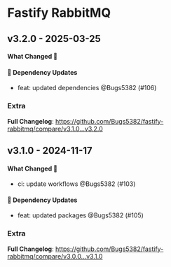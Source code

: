 # Fastify RabbitMQ

## v3.2.0 - 2025-03-25

#### What Changed 👀

#### 🧩 Dependency Updates

- feat: updated dependencies @Bugs5382 (#106)

### Extra

**Full Changelog**: https://github.com/Bugs5382/fastify-rabbitmq/compare/v3.1.0...v3.2.0

## v3.1.0 - 2024-11-17

#### What Changed 👀

- ci: update workflows @Bugs5382 (#103)

#### 🧩 Dependency Updates

- feat: updated packages @Bugs5382 (#105)

### Extra

**Full Changelog**: https://github.com/Bugs5382/fastify-rabbitmq/compare/v3.0.0...v3.1.0

